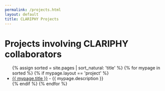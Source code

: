 ```yaml
---
permalink: /projects.html
layout: default
title: CLARIPHY Projects
---
```


# Projects involving CLARIPHY collaborators

<ul>
{% assign sorted = site.pages | sort_natural: 'title' %}
{% for mypage in sorted %}
  {% if mypage.layout == 'project' %}
  <li><a href="{{mypage.permalink}}">{{ mypage.title }}</a> - {{ mypage.description }} </li>
  {% endif %}
{% endfor %}
</ul>


